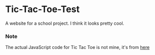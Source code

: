 # Tic-Tac-Toe-Test
A website for a school project.
I think it looks pretty cool.

### Note
The actual JavaScript code for Tic Tac Toe is not mine, it's from [here](https://jsfiddle.net/rtoal/ThPEH/)
